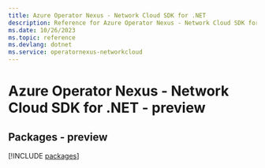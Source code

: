 ```yaml
---
title: Azure Operator Nexus - Network Cloud SDK for .NET
description: Reference for Azure Operator Nexus - Network Cloud SDK for .NET
ms.date: 10/26/2023
ms.topic: reference
ms.devlang: dotnet
ms.service: operatornexus-networkcloud
---
```

# Azure Operator Nexus - Network Cloud SDK for .NET - preview
## Packages - preview
[!INCLUDE [packages](operator-nexus---network-cloud-index.md)]